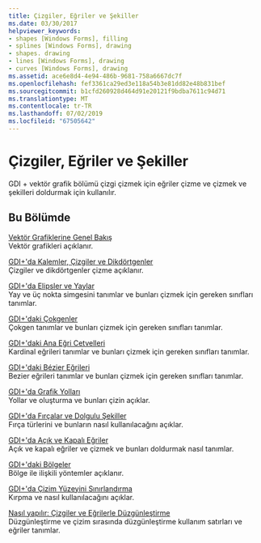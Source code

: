 ```yaml
---
title: Çizgiler, Eğriler ve Şekiller
ms.date: 03/30/2017
helpviewer_keywords:
- shapes [Windows Forms], filling
- splines [Windows Forms], drawing
- shapes. drawing
- lines [Windows Forms], drawing
- curves [Windows Forms], drawing
ms.assetid: ace6e8d4-4e94-486b-9681-758a6667dc7f
ms.openlocfilehash: fef3361ca29ed3e118a54b3e81dd82e48b831bef
ms.sourcegitcommit: b1cfd260928d464d91e20121f9bdba7611c94d71
ms.translationtype: MT
ms.contentlocale: tr-TR
ms.lasthandoff: 07/02/2019
ms.locfileid: "67505642"
---
```

# <a name="lines-curves-and-shapes"></a>Çizgiler, Eğriler ve Şekiller
GDI + vektör grafik bölümü çizgi çizmek için eğriler çizme ve çizmek ve şekilleri doldurmak için kullanılır.  
  
## <a name="in-this-section"></a>Bu Bölümde  
 [Vektör Grafiklerine Genel Bakış](vector-graphics-overview.md)  
 Vektör grafikleri açıklanır.  
  
 [GDI+'da Kalemler, Çizgiler ve Dikdörtgenler](pens-lines-and-rectangles-in-gdi.md)  
 Çizgiler ve dikdörtgenler çizme açıklanır.  
  
 [GDI+'da Elipsler ve Yaylar](ellipses-and-arcs-in-gdi.md)  
 Yay ve üç nokta simgesini tanımlar ve bunları çizmek için gereken sınıfları tanımlar.  
  
 [GDI+'daki Çokgenler](polygons-in-gdi.md)  
 Çokgen tanımlar ve bunları çizmek için gereken sınıfları tanımlar.  
  
 [GDI+'daki Ana Eğri Cetvelleri](cardinal-splines-in-gdi.md)  
 Kardinal eğrileri tanımlar ve bunları çizmek için gereken sınıfları tanımlar.  
  
 [GDI+'daki Bézier Eğrileri](bezier-splines-in-gdi.md)  
 Bezier eğrileri tanımlar ve bunları çizmek için gereken sınıfları tanımlar.  
  
 [GDI+'da Grafik Yolları](graphics-paths-in-gdi.md)  
 Yollar ve oluşturma ve bunları çizin açıklar.  
  
 [GDI+'da Fırçalar ve Dolgulu Şekiller](brushes-and-filled-shapes-in-gdi.md)  
 Fırça türlerini ve bunların nasıl kullanılacağını açıklar.  
  
 [GDI+'da Açık ve Kapalı Eğriler](open-and-closed-curves-in-gdi.md)  
 Açık ve kapalı eğriler ve çizmek ve bunları doldurmak nasıl tanımlar.  
  
 [GDI+'daki Bölgeler](regions-in-gdi.md)  
 Bölge ile ilişkili yöntemler açıklanır.  
  
 [GDI+'da Çizim Yüzeyini Sınırlandırma](restricting-the-drawing-surface-in-gdi.md)  
 Kırpma ve nasıl kullanılacağını açıklar.  
  
 [Nasıl yapılır: Çizgiler ve Eğrilerle Düzgünleştirme](antialiasing-with-lines-and-curves.md)  
 Düzgünleştirme ve çizim sırasında düzgünleştirme kullanım satırları ve eğriler tanımlar.
